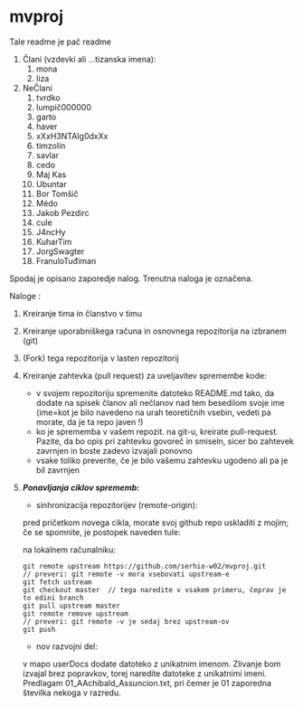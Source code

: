 # mvproj

Tale readme je pač readme

1. Člani (vzdevki ali ...tizanska imena):
   1. mona
   2. liza
2. NeČlani
   1. tvrdko
   2. lumpič000000
   3. garto
   4. haver
   69. xXxH3NTAIg0dxXx
   5. timzolin
   6. savlar
   5. cedo
   5. Maj Kas
   6. Ubuntar
   6. Bor Tomšič
   6. Médo 
   6. Jakob Pezdirc
   7. cule
   7. J4ncHy
   7. KuharTim 
   7. JorgSwagter
   6. FranuloTuđiman






Spodaj je opisano zaporedje nalog. Trenutna naloga je označena.

Naloge :
1. Kreiranje tima in članstvo v timu
2. Kreiranje uporabniškega računa in osnovnega repozitorija na izbranem (git)
3. (Fork) tega repozitorija v lasten repozitorij
4. Kreiranje zahtevka (pull request) za uveljavitev spremembe kode:
   * v svojem repozitoriju spremenite datoteko README.md tako, da dodate na spisek članov ali nečlanov nad tem besedilom svoje ime (ime=kot je bilo navedeno na urah teoretičnih vsebin, vedeti pa morate, da je ta repo javen !)
   * ko je sprememba v vašem repozit. na git-u, kreirate pull-request. Pazite, da bo opis pri zahtevku govoreč in smiseln, sicer bo zahtevek zavrnjen in boste zadevo izvajali ponovno
   * vsake toliko preverite, če je bilo vašemu zahtevku ugodeno ali pa je bil zavrnjen
5. **_Ponavljanja ciklov sprememb:_**
   * sinhronizacija repozitorijev (remote-origin):
   
   pred pričetkom novega cikla, morate svoj github repo uskladiti z mojim; če se spomnite, je postopek naveden tule:
   
    na lokalnem računalniku:
    ```
    git remote upstream https://github.com/serhio-w02/mvproj.git
    // preveri: git remote -v mora vsebovati upstream-e
    git fetch ustream
    git checkout master  // tega naredite v vsakem primeru, čeprav je to edini branch
    git pull upstream master
    git remote remove upstream
    // preveri: git remote -v je sedaj brez upstream-ov
    git push
    ```
   * nov razvojni del:
   
   v mapo userDocs dodate datoteko z unikatnim imenom. Zlivanje bom izvajal brez popravkov, torej naredite datoteke z unikatnimi imeni. Predlagam 01_AAchibald_Assuncion.txt, pri čemer je 01 zaporedna številka nekoga v razredu.
